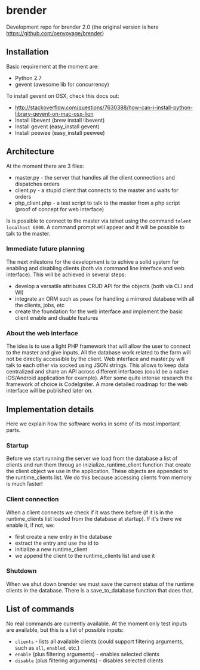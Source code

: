 brender
=======

Development repo for brender 2.0 (the original version is here https://github.com/oenvoyage/brender)

## Installation
Basic requirement at the moment are:
* Python 2.7
* gevent (awesome lib for concurrency)

To install gevent on OSX, check this docs out:
* http://stackoverflow.com/questions/7630388/how-can-i-install-python-library-gevent-on-mac-osx-lion
* Install libevent (brew install libevent)
* Install gevent (easy_install gevent)
* Install peewee (easy_install peewee)

## Architecture
At the moment there are 3 files:
* master.py - the server that handles all the client connections and dispatches orders
* client.py - a stupid client that connects to the master and waits for orders
* php_client.php - a test script to talk to the master from a php script (proof of concept for web interface)

Is is possible to connect to the master via telnet using the command `telent localhost 6000`.
A command prompt will appear and it will be possible to talk to the master.

### Immediate future planning
The next milestone for the development is to achive a solid system for enabling and disabling clients (both via command line interface and web interface). This will be achieved in several steps:
* develop a versatile attributes CRUD API for the objects (both via CLI and WI)
* integrate an ORM such as `pewee` for handling a mirrored database with all the clients, jobs, etc
* create the foundation for the web interface and implement the basic client enable and disable features

### About the web interface
The idea is to use a light PHP framework that will allow the user to connect to the master and give inputs. All the database work related to the farm will not be directly accessible by the client. Web interface and master.py will talk to each other via socked using JSON strings.
This allows to keep data centralized and share an API across different interfaces (could be a native iOS/Android application for example).
After some quite intense research the framework of choice is CodeIgniter. A more detailed roadmap for the web interface will be published later on.

## Implementation details
Here we explain how the software works in some of its most important parts.

### Startup
Before we start running the server we load from the database a list of clients and run them throug an inizialize_runtime_client function that create the client object we use in the application. These objects are appended to the runtime_clients list. We do this because accessing clients from memory is much faster!

### Client connection
When a client connects we check if it was there before (if it is in the runtime_clients list loaded from the database at startup). If it's there we enable it, if not, we: 

* first create a new entry in the database
* extract the entry and use the id to
* initialize a new runtime_client
* we append the client to the runtime_clients list and use it

### Shutdown
When we shut down brender we must save the current status of the runtime clients in the database. There is a save_to_database function that does that.


## List of commands
No real commands are currently available. At the moment only test inputs are available, but this is a list of possible inputs:

* `clients` - lists all available clients (could support filtering arguments, such as `all`, `enabled`, etc.)
* `enable` (plus filtering arguments) - enables selected clients
* `disable` (plus filtering arguments) - disables selected clients
